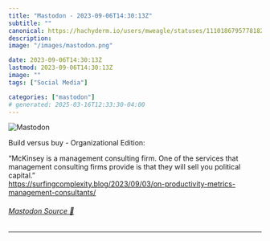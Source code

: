```yaml
---
title: "Mastodon - 2023-09-06T14:30:13Z"
subtitle: ""
canonical: https://hachyderm.io/users/mweagle/statuses/111018679577818263
description:
image: "/images/mastodon.png"

date: 2023-09-06T14:30:13Z
lastmod: 2023-09-06T14:30:13Z
image: ""
tags: ["Social Media"]

categories: ["mastodon"]
# generated: 2025-03-16T12:33:30-04:00
---
```

![Mastodon](/images/mastodon.png)

<p>Build versus buy - Organizational Edition:</p><p>“McKinsey is a management consulting firm. One of the services that management consulting firms provide is that they will sell you political capital.”<br /><a href="https://surfingcomplexity.blog/2023/09/03/on-productivity-metrics-management-consultants/" target="_blank" rel="nofollow noopener noreferrer" translate="no"><span class="invisible">https://</span><span class="ellipsis">surfingcomplexity.blog/2023/09</span><span class="invisible">/03/on-productivity-metrics-management-consultants/</span></a></p>


###### [Mastodon Source 🐘](https://hachyderm.io/@mweagle/111018679577818263)

___
